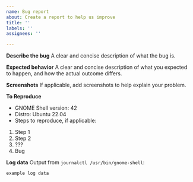 ```yaml
---
name: Bug report
about: Create a report to help us improve
title: ''
labels: ''
assignees: ''

---
```


**Describe the bug**
A clear and concise description of what the bug is.

**Expected behavior**
A clear and concise description of what you expected to happen, and how the actual outcome differs.

**Screenshots**
If applicable, add screenshots to help explain your problem.

**To Reproduce**
- GNOME Shell version: 42
- Distro: Ubuntu 22.04
- Steps to reproduce, if applicable:
1. Step 1
2. Step 2
3. ???
4. Bug

**Log data**
Output from `journalctl /usr/bin/gnome-shell`:
```
example log data
```
